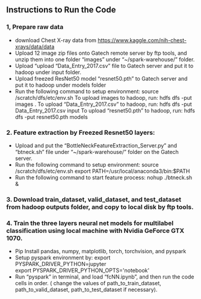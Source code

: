 ## Instructions to Run the Code

### 1, Prepare raw data
-	download Chest X-ray data from https://www.kaggle.com/nih-chest-xrays/data/data
-	Upload 12 image zip files onto Gatech remote server by ftp tools, and unzip them into one folder “images” under “~/spark-warehouse/” folder.
-	Upload “upload “Data_Entry_2017.csv” file to Gatech server and put it to hadoop under input folder.
-	Upload freezed ResNet50 model “resnet50.pth” to Gatech server and put it to hadoop under models folder
-	Run the following command to setup environment: source /scratch/dfs/etc/env.sh
To upload images to hadoop, run:  hdfs dfs -put images .
To upload “Data_Entry_2017.csv” to hadoop, run: hdfs dfs -put Data_Entry_2017.csv input
To upload “resnet50.pth” to hadoop, run: hdfs dfs -put resnet50.pth models

### 2. Feature extraction by Freezed Resnet50 layers:
-	Upload and put the “BottleNeckFeatureExtraction_Server.py” and “btneck.sh” file under “~/spark-warehouse/” folder on the Gatech server.
-	Run the following command to setup environment:
source /scratch/dfs/etc/env.sh
export PATH=/usr/local/anaconda3/bin:$PATH
-	Run the following command to start feature process:
		nohup ./btneck.sh &

### 3. Download train_dataset, valid_dataset, and test_dataset from hadoop outputs folder, and copy to local disk by ftp tools.

### 4. Train the three layers neural net models for multilabel classification using local machine with Nvidia GeForce GTX 1070.
-	Pip Install pandas, numpy, matplotlib, torch, torchvision, and pyspark
-	Setup pyspark environment by:
     	export PYSPARK_DRIVER_PYTHON=jupyter    
export PYSPARK_DRIVER_PYTHON_OPTS='notebook'
-	Run “pyspark” in terminal, and load “fcNN.ipynb”, and then run the code cells in order. ( change the values of path_to_train_dataset, path_to_valid_dataset, path_to_test_dataset if necessary).

